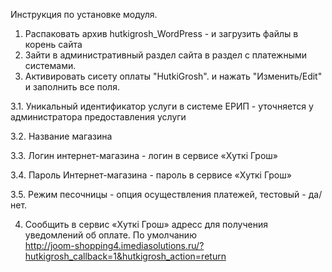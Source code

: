 Инструкция по установке модуля.

1. Распаковать архив hutkigrosh_WordPress - и загрузить файлы в корень сайта
2. Зайти в административный раздел сайта в раздел с платежными системами.
3. Активировать сисету оплаты "HutkiGrosh".  и нажать "Изменить/Edit" и заполнить все поля.

 3.1. Уникальный идентификатор услуги в системе ЕРИП - уточняется у администратора предоставления услуги
 
 3.2. Название магазина 
 
 3.3. Логин интернет-магазина - логин в сервисе «Хуткi Грош»
 
 3.4. Пароль Интернет-магазина - пароль в сервисе «Хуткi Грош»
 
 3.5. Режим песочницы - опция осуществления платежей, тестовый - да/нет.
 

4. Сообщить в сервис «Хуткi Грош»  адресс для получения уведомлений об оплате.
По умолчанию  
http://joom-shopping4.imediasolutions.ru/?hutkigrosh_callback=1&hutkigrosh_action=return
